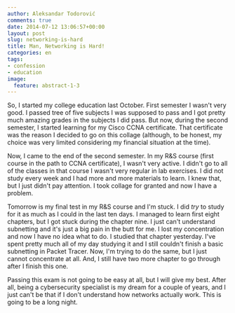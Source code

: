 ```yaml
---
author: Aleksandar Todorović
comments: true
date: 2014-07-12 13:06:57+00:00
layout: post
slug: networking-is-hard
title: Man, Networking is Hard!
categories: en
tags:
- confession
- education
image:
  feature: abstract-1-3
---
```


So, I started my college education last October. First semester I wasn't very good. I passed tree of five subjects I was supposed to pass and I got pretty much amazing grades in the subjects I did pass. But now, during the second semester, I started learning for my Cisco CCNA certificate. That certificate was the reason I decided to go on this collage (although, to be honest, my choice was very limited considering my financial situation at the time).

Now, I came to the end of the second semester. In my R&S course (first course in the path to CCNA certificate), I wasn't very active. I didn't go to all of the classes in that course I wasn't very regular in lab exercises. I did not study every week and I had more and more materials to learn. I knew that, but I just didn't pay attention. I took collage for granted and now I have a problem.

Tomorrow is my final test in my R&S course and I'm stuck. I did _try_ to study for it as much as I could in the last ten days. I managed to learn first eight chapters, but I got stuck during the chapter nine. I just can't understand subnetting and it's just a big pain in the butt for me. I lost my concentration and now I have no idea what to do. I studied that chapter yesterday. I've spent pretty much all of my day studying it and I still couldn't finish a basic subnetting in Packet Tracer. Now, I'm trying to do the same, but I just cannot concentrate at all. And, I still have two more chapter to go through after I finish this one.

Passing this exam is not going to be easy at all, but I will give my best. After all, being a cybersecurity specialist is my dream for a couple of years, and I just can't be that if I don't understand how networks actually work. This is going to be a long night.
